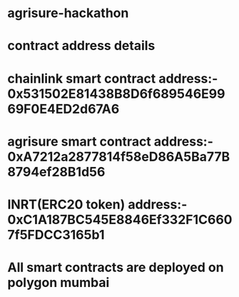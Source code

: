 # agrisure-hackathon

# contract address details

# chainlink smart contract address:- 0x531502E81438B8D6f689546E9969F0E4ED2d67A6
# agrisure smart contract address:- 0xA7212a2877814f58eD86A5Ba77B8794ef28B1d56
# INRT(ERC20 token) address:- 0xC1A187BC545E8846Ef332F1C6607f5FDCC3165b1

# All smart contracts are deployed on polygon mumbai
